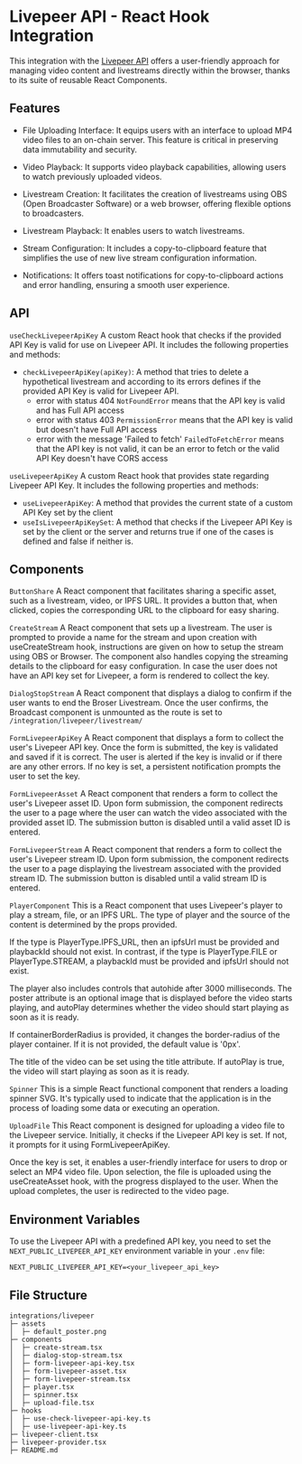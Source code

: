 # Livepeer API - React Hook Integration

This integration with the [Livepeer API](https://livepeer.org/) offers a user-friendly approach for managing video content and livestreams directly within the browser, thanks to its suite of reusable React Components.

## Features

- File Uploading Interface: It equips users with an interface to upload MP4 video files to an on-chain server. This feature is critical in preserving data immutability and security.

- Video Playback: It supports video playback capabilities, allowing users to watch previously uploaded videos.

- Livestream Creation: It facilitates the creation of livestreams using OBS (Open Broadcaster Software) or a web browser, offering flexible options to broadcasters.

- Livestream Playback: It enables users to watch livestreams.

- Stream Configuration: It includes a copy-to-clipboard feature that simplifies the use of new live stream configuration information.

- Notifications: It offers toast notifications for copy-to-clipboard actions and error handling, ensuring a smooth user experience.

## API

`useCheckLivepeerApiKey`
A custom React hook that checks if the provided API Key is valid for use on Livepeer API. It includes the following properties and methods:

- `checkLivepeerApiKey(apiKey)`: A method that tries to delete a hypothetical livestream and according to its errors defines if the provided API Key is valid for Livepeer API.
  - error with status 404 `NotFoundError` means that the API key is valid and has Full API access
  - error with status 403 `PermissionError` means that the API key is valid but doesn't have Full API access
  - error with the message 'Failed to fetch' `FailedToFetchError` means that the API key is not valid, it can be an error to fetch or the valid API Key doesn't have CORS access

`useLivepeerApiKey`
A custom React hook that provides state regarding Livepeer API Key. It includes the following properties and methods:

- `useLivepeerApiKey`: A method that provides the current state of a custom API Key set by the client
- `useIsLivepeerApiKeySet`: A method that checks if the Livepeer API Key is set by the client or the server and returns true if one of the cases is defined and false if neither is.

## Components

`ButtonShare`
A React component that facilitates sharing a specific asset, such as a livestream, video, or IPFS URL. It provides a button that, when clicked, copies the corresponding URL to the clipboard for easy sharing.

`CreateStream`
A React component that sets up a livestream. The user is prompted to provide a name for the stream and upon creation with useCreateStream hook, instructions are given on how to setup the stream using OBS or Browser. The component also handles copying the streaming details to the clipboard for easy configuration. In case the user does not have an API key set for Livepeer, a form is rendered to collect the key.

`DialogStopStream`
A React component that displays a dialog to confirm if the user wants to end the Broser Livestream. Once the user confirms, the Broadcast component is unmounted as the route is set to `/integration/livepeer/livestream/`

`FormLivepeerApiKey`
A React component that displays a form to collect the user's Livepeer API key. Once the form is submitted, the key is validated and saved if it is correct. The user is alerted if the key is invalid or if there are any other errors. If no key is set, a persistent notification prompts the user to set the key.

`FormLivepeerAsset`
A React component that renders a form to collect the user's Livepeer asset ID. Upon form submission, the component redirects the user to a page where the user can watch the video associated with the provided asset ID. The submission button is disabled until a valid asset ID is entered.

`FormLivepeerStream`
A React component that renders a form to collect the user's Livepeer stream ID. Upon form submission, the component redirects the user to a page displaying the livestream associated with the provided stream ID. The submission button is disabled until a valid stream ID is entered.

`PlayerComponent`
This is a React component that uses Livepeer's player to play a stream, file, or an IPFS URL. The type of player and the source of the content is determined by the props provided.

If the type is PlayerType.IPFS_URL, then an ipfsUrl must be provided and playbackId should not exist. In contrast, if the type is PlayerType.FILE or PlayerType.STREAM, a playbackId must be provided and ipfsUrl should not exist.

The player also includes controls that autohide after 3000 milliseconds. The poster attribute is an optional image that is displayed before the video starts playing, and autoPlay determines whether the video should start playing as soon as it is ready.

If containerBorderRadius is provided, it changes the border-radius of the player container. If it is not provided, the default value is '0px'.

The title of the video can be set using the title attribute. If autoPlay is true, the video will start playing as soon as it is ready.

`Spinner`
This is a simple React functional component that renders a loading spinner SVG. It's typically used to indicate that the application is in the process of loading some data or executing an operation.

`UploadFile`
This React component is designed for uploading a video file to the Livepeer service. Initially, it checks if the Livepeer API key is set. If not, it prompts for it using FormLivepeerApiKey.

Once the key is set, it enables a user-friendly interface for users to drop or select an MP4 video file. Upon selection, the file is uploaded using the useCreateAsset hook, with the progress displayed to the user. When the upload completes, the user is redirected to the video page.

## Environment Variables

To use the Livepeer API with a predefined API key, you need to set the `NEXT_PUBLIC_LIVEPEER_API_KEY` environment variable in your `.env` file:

```
NEXT_PUBLIC_LIVEPEER_API_KEY=<your_livepeer_api_key>
```

## File Structure

```
integrations/livepeer
├─ assets
│  ├─ default_poster.png
├─ components
│  ├─ create-stream.tsx
│  ├─ dialog-stop-stream.tsx
│  ├─ form-livepeer-api-key.tsx
│  ├─ form-livepeer-asset.tsx
│  ├─ form-livepeer-stream.tsx
│  ├─ player.tsx
│  ├─ spinner.tsx
│  ├─ upload-file.tsx
├─ hooks
│  ├─ use-check-livepeer-api-key.ts
│  ├─ use-livepeer-api-key.ts
├─ livepeer-client.tsx
├─ livepeer-provider.tsx
├─ README.md
```
